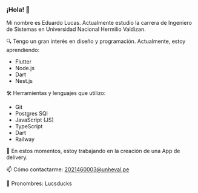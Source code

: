 ### ¡Hola! 👋
Mi nombre es Eduardo Lucas. Actualmente estudio la carrera de Ingeniero de Sistemas en Universidad Nacional Hermilio Valdizan.

🔍 Tengo un gran interés en diseño y programación. Actualmente, estoy aprendiendo:
- Flutter
- Node.js
- Dart
- Nest.js

🛠 Herramientas y lenguajes que utilizo:
- Git
- Postgres SQl
- JavaScript (JS)
- TypeScript
- Dart
- Railway


🌱 En estos momentos, estoy trabajando en la creación de una App de delivery.

📫 Cómo contactarme: 2021460003@unheval.pe

📢 Pronombres: Lucsducks
